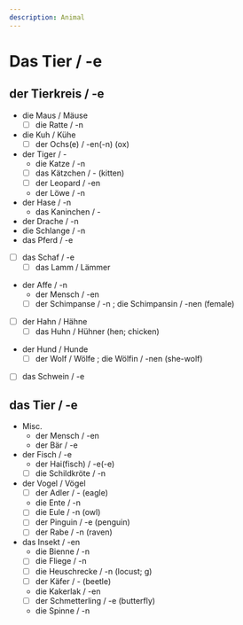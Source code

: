 ```yaml
---
description: Animal
---
```


# Das Tier / -e

## der Tierkreis / -e

* die Maus / Mäuse
  * [ ] die Ratte / -n
* die Kuh / Kühe
  * [ ] der Ochs\(e\) / -en\(-n\) \(ox\)
* der Tiger / -
  * die Katze / -n
  * [ ] das Kätzchen / - \(kitten\)
  * [ ] der Leopard / -en
  * der Löwe / -n
* der Hase / -n
  * das Kaninchen / -
* der Drache / -n
* die Schlange / -n
* das Pferd / -e
* [ ] das Schaf / -e
  * [ ] das Lamm / Lämmer
* der Affe / -n
  * der Mensch / -en
  * [ ] der Schimpanse / -n ; die Schimpansin / -nen \(female\)
* [ ] der Hahn / Hähne
  * [ ] das Huhn / Hühner \(hen; chicken\)
* der Hund / Hunde
  * [ ] der Wolf / Wölfe ; die Wölfin / -nen \(she-wolf\)
* [ ] das Schwein / -e

## das Tier / -e

* Misc.
  * der Mensch / -en
  * der Bär / -e
* der Fisch / -e
  * der Hai\(fisch\) / -e\(-e\)
  * [ ] die Schildkröte / -n
* der Vogel / Vögel
  * [ ] der Adler / - \(eagle\)
  * die Ente / -n 
  * [ ] die Eule / -n \(owl\)
  * [ ] der Pinguin / -e \(penguin\)
  * [ ] der Rabe / -n \(raven\)
* das Insekt / -en
  * die Bienne / -n
  * [ ] die Fliege / -n
  * [ ] die Heuschrecke / -n \(locust; g\)
  * [ ] der Käfer / - \(beetle\)
  * die Kakerlak / -en
  * [ ] der Schmetterling / -e \(butterfly\)
  * die Spinne / -n

